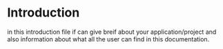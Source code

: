 # Introduction

in this introduction file if can give breif about your application/project and also information about what all the user can find in this documentation.